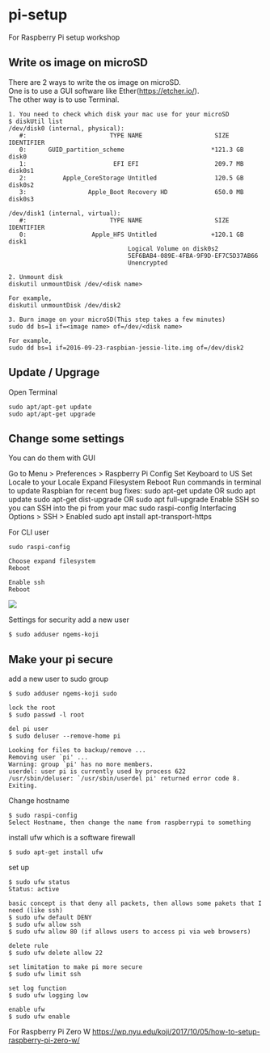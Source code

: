 # pi-setup
For Raspberry Pi setup workshop

## Write os image on microSD
There are 2 ways to write the os image on microSD.  
One is to use a GUI software like Ether(https://etcher.io/).  
The other way is to use Terminal.

```shell
1. You need to check which disk your mac use for your microSD
$ diskUtil list
/dev/disk0 (internal, physical):
   #:                       TYPE NAME                    SIZE       IDENTIFIER
   0:      GUID_partition_scheme                        *121.3 GB   disk0
   1:                        EFI EFI                     209.7 MB   disk0s1
   2:          Apple_CoreStorage Untitled                120.5 GB   disk0s2
   3:                 Apple_Boot Recovery HD             650.0 MB   disk0s3

/dev/disk1 (internal, virtual):
   #:                       TYPE NAME                    SIZE       IDENTIFIER
   0:                  Apple_HFS Untitled               +120.1 GB   disk1
                                 Logical Volume on disk0s2
                                 5EF6BAB4-089E-4FBA-9F9D-EF7C5D37AB66
                                 Unencrypted
                                 
2. Unmount disk
diskutil unmountDisk /dev/<disk name>

For example,
diskutil unmountDisk /dev/disk2

3. Burn image on your microSD(This step takes a few minutes)
sudo dd bs=1 if=<image name> of=/dev/<disk name>

For example,
sudo dd bs=1 if=2016-09-23-raspbian-jessie-lite.img of=/dev/disk2
```

## Update / Upgrage
Open Terminal  
```shell
sudo apt/apt-get update
sudo apt/apt-get upgrade
```

## Change some settings
You can do them with GUI

Go to Menu > Preferences > Raspberry Pi Config
Set Keyboard to US
Set Locale to your Locale
Expand Filesystem
Reboot
Run commands in terminal to update Raspbian for recent bug fixes:
sudo apt-get update OR sudo apt update
sudo apt-get dist-upgrade  OR sudo apt full-upgrade
Enable SSH so you can SSH into the pi from your mac
sudo raspi-config
Interfacing Options > SSH > Enabled
sudo apt install apt-transport-https

For CLI user
```shell
sudo raspi-config

Choose expand filesystem
Reboot

Enable ssh
Reboot
```
![](https://github.com/orz-orz-orz-orz-orz/pi-setup/blob/master/raspi-config.png)

Settings for security
add a new user
```shell
$ sudo adduser ngems-koji
```

## Make your pi secure

add a new user to sudo group
```shell
$ sudo adduser ngems-koji sudo

lock the root
$ sudo passwd -l root

del pi user
$ sudo deluser --remove-home pi

Looking for files to backup/remove ...
Removing user `pi' ...
Warning: group `pi' has no more members.
userdel: user pi is currently used by process 622
/usr/sbin/deluser: `/usr/sbin/userdel pi' returned error code 8. Exiting.
```

Change hostname
```shell
$ sudo raspi-config 
Select Hostname, then change the name from raspberrypi to something
```

install ufw which is a software firewall
```shell
$ sudo apt-get install ufw
```
set up
```shell
$ sudo ufw status
Status: active

basic concept is that deny all packets, then allows some pakets that I need (like ssh)
$ sudo ufw default DENY
$ sudo ufw allow ssh
$ sudo ufw allow 80 (if allows users to access pi via web browsers)

delete rule
$ sudo ufw delete allow 22

set limitation to make pi more secure
$ sudo ufw limit ssh

set log function
$ sudo ufw logging low

enable ufw
$ sudo ufw enable

```

For Raspberry Pi Zero W
https://wp.nyu.edu/koji/2017/10/05/how-to-setup-raspberry-pi-zero-w/
